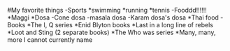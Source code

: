 #My favorite things
-Sports
  *swimming
  *running
  *tennis
 -Fooddd!!!!!!
  *Maggi
  *Dosa
    -Cone dosa
    -masala dosa
    -Karam dosa's dosa
  *Thai food
 -Books
  *The I, Q series
  *Enid Blyton books
  *Last in a long line of rebels
  *Loot and Sting (2 separate books)
  *The Who was series
  *Many, many, more I cannot currently name

